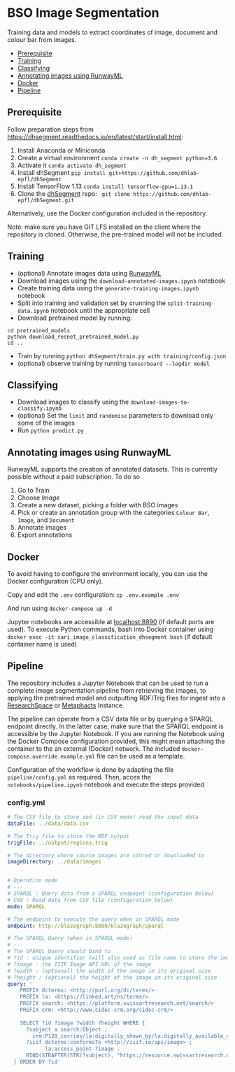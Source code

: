# BSO Image Segmentation

Training data and models to extract coordinates of image, document and colour bar from images.

  * [Prerequisite](#prerequisite)
  * [Training](#training)
  * [Classifying](#classifying)
  * [Annotating images using RunwayML](#annotating-images-using-runwayml)
  * [Docker](#docker)
  * [Pipeline](#pipeline)


## Prerequisite

Follow preparation steps from https://dhsegment.readthedocs.io/en/latest/start/install.html:

1. Install Anaconda or Miniconda
2. Create a virtual environment
`conda create -n dh_segment python=3.6`
3. Activate it
`conda activate dh_segment`
4. Install dhSegment
`pip install git+https://github.com/dhlab-epfl/dhSegment`
5. Install TensorFlow 1.13
`conda install tensorflow-gpu=1.13.1`
6. Clone the [dhSegment](https://github.com/dhlab-epfl/dhSegment) repo:
` git clone https://github.com/dhlab-epfl/dhSegment.git`

Alternatively, use the Docker configuration included in the repository.

Note: make sure you have GIT LFS installed on the client where the repository is cloned. Otherwise, the pre-trained model will not be included.

## Training

- (optional) Annotate images data using [RunwayML](https://runwayml.com/)
- Download images using the `download-annotated-images.ipynb` notebook
- Create training data using the `generate-training-images.ipynb` notebook
- Split into training and validation set by crunning the `split-training-data.ipynb` notebook until the appropriate cell
- Download pretrained model by running:
```
cd pretrained_models
python download_resnet_pretrained_model.py
cd ..
```
- Train by running `python dhSegment/train.py with training/config.json`
- (optional) observe training by running `tensorboard --logdir model`

## Classifying

- Download images to classify using the `download-images-to-classify.ipynb`
- (optional) Set the `limit` and `randomise` parameters to download only some of the images
- Run `python predict.py`

## Annotating images using RunwayML

RunwayML supports the creation of annotated datasets. This is currently possible without a paid subscription. To do so

1. Go to Train
2. Choose _Image_
3. Create a new dataset, picking a folder with BSO images
4. Pick or create an annotation group with the categories `Colour Bar`, `Image`, and `Document`
5. Annotate images
6. Export annotations

## Docker

To avoid having to configure the environment locally, you can use the Docker configuration (CPU only).

Copy and edit the `.env` configuration: `cp .env.example .env`

And run using `docker-compose up -d`

Jupyter notebooks are accessible at [localhost:8890]() (if default ports are used). To execute Python commands, bash into Docker container using `docker exec -it sari_image_classification_dhsegment bash` (if default container name is used)

## Pipeline

The repository includes a Jupyter Notebook that can be used to run a complete image segmentation pipeline from retrieving the images, to applying the pretrained model and outputting RDF/Trig files for ingest into a [ResearchSpace](https://www.researchspace.org) or [Metaphacts](https://bitbucket.org/metaphacts/metaphacts-community) Instance.

The pipeline can operate from a CSV data file or by querying a SPARQL endpoint directly. In the latter case, make sure that the SPARQL endpoint is accessible by the Jupyter Notebook. If you are running the Notebook using the Docker Compose configuration provided, this might mean attaching the container to the an external (Docker) network. The included `docker-compose.override.example.yml` file can be used as a template.

Configuration of the workflow is done by adapting the file `pipeline/config.yml` as required. Then, acces the `notebooks/pipeline.ipynb` notebook and execute the steps provided 

### config.yml
```yaml
# The CSV file to store and (in CSV mode) read the input data
dataFile: ../data/data.csv

# The Trig file to store the RDF output
trigFile: ../output/regions.trig

# The directory where source images are stored or downloaded to
imageDirectory: ../data/images


# Operation mode
# ---
# SPARQL : Query data from a SPARQL endpoint (configuration below)
# CSV : Read data from CSV file (configuration below)
mode: SPARQL

# The endpoint to execute the query when in SPARQL mode
endpoint: http://blazegraph:8080/blazegraph/sparql

# The SPARQL Query (when in SPARQL mode)
# ---
# The SPARQL Query should bind to
# ?id : unique identifier (will also used as file name to store the images)
# ?image : the IIIF Image API URL of the image
# ?width : (optional) the width of the image in its original size
# ?height : (optional) the height of the image in its original size
query: '
    PREFIX dcterms: <http://purl.org/dc/terms/>
    PREFIX la: <https://linked.art/ns/terms/>
    PREFIX search: <https://platform.swissartresearch.net/search/>
    PREFIX crm: <http://www.cidoc-crm.org/cidoc-crm/>
    
    SELECT ?id ?image ?width ?height WHERE {
      ?subject a search:Object ;
        crm:P128_carries/la:digitally_shown_by/la:digitally_available_via ?iiif . 
      ?iiif dcterms:conformsTo <http://iiif.io/api/image> ;
            la:access_point ?image .
      BIND(STRAFTER(STR(?subject), "https://resource.swissartresearch.net/artwork/") as ?id)
  } ORDER BY ?id'
```